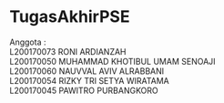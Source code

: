 # TugasAkhirPSE

Anggota : 
<br>
L200170073 RONI ARDIANZAH
<br>
L200170050 MUHAMMAD KHOTIBUL UMAM SENOAJI
<br>
L200170060 NAUVVAL AVIV ALRABBANI
<br>
L200170054 RIZKY TRI SETYA WIRATAMA
<br>
L200170045 PAWITRO PURBANGKORO
